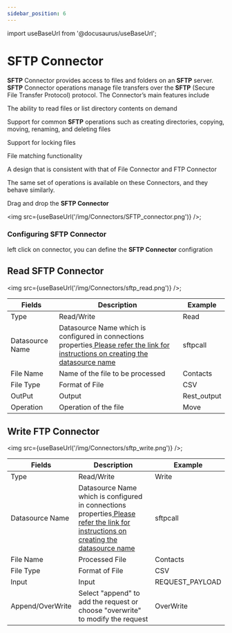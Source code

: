 ```yaml
---
sidebar_position: 6
---
```


import useBaseUrl from '@docusaurus/useBaseUrl';

# SFTP Connector 

**SFTP** Connector provides access to files and folders on an **SFTP** server. **SFTP** Connector operations manage file transfers over the **SFTP** (Secure File Transfer Protocol) protocol. The Connector’s main features include

The ability to read files or list directory contents on demand

Support for common **SFTP** operations such as creating directories, copying, moving, renaming, and deleting files

Support for locking files

File matching functionality

A design that is consistent with that of File Connector and FTP Connector

The same set of operations is available on these Connectors, and they behave similarly.

Drag and drop the **SFTP Connector**

<img src={useBaseUrl('/img/Connectors/SFTP_connector.png')} />;

### Configuring SFTP Connector
left click on connector, you can define the **SFTP Connector** configration

## Read SFTP Connector

<img src={useBaseUrl('/img/Connectors/sftp_read.png')} />;

<table>
<thead>
<tr>
<th>Fields</th>
<th>Description</th>
<th>Example</th>
</tr>
</thead>
<tbody>
<tr>
<td>Type</td>
<td>Read/Write</td>
<td>Read</td>
</tr>
<tr>
<td>Datasource Name</td>
<td>Datasource Name which is configured in connections properties<a href="/Core Development/Property Config/Connection Properties/DataSource SFTP"target="_blank"> Please refer the link for instructions on creating the datasource name</a></td>
<td>sftpcall</td>
</tr>
<tr>
<td>File Name</td>
<td>Name of the file to be processed</td>
<td>Contacts</td>
</tr>
<tr>
<td>File Type</td>
<td>Format of File</td>
<td>CSV</td>
</tr>
<tr>
<td>OutPut</td>
<td>Output</td>
<td>Rest_output</td>
</tr>
<tr>
<td>Operation</td>
<td>Operation of the file</td>
<td>Move</td>
</tr>
</tbody>
</table>

## Write FTP Connector

<img src={useBaseUrl('/img/Connectors/sftp_write.png')} />;


<table>
<thead>
<tr>
<th>Fields</th>
<th>Description</th>
<th>Example</th>
</tr>
</thead>
<tbody>
<tr>
<td>Type</td>
<td>Read/Write</td>
<td>Write</td>
</tr>
<tr>
<td>Datasource Name</td>
<td>Datasource Name which is configured in connections properties<a href="/Core Development/Property Config/Connection Properties/DataSource SFTP"target="_blank"> Please refer the link for instructions on creating the datasource name</a></td>
<td>sftpcall</td>
</tr>
<tr>
<td>File Name</td>
<td>Processed File</td>
<td>Contacts</td>
</tr>
<tr>
<td>File Type</td>
<td>Format of File</td>
<td>CSV</td>
</tr>
<tr>
<td>Input</td>
<td>Input</td>
<td>REQUEST_PAYLOAD</td>
</tr>
<tr>
<td>Append/OverWrite</td>
<td>Select "append" to add the request or choose "overwrite" to modify the request</td>
<td>OverWrite</td>
</tr>
</tbody>
</table>